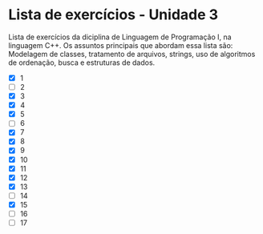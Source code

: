 # Lista de exercícios - Unidade 3

Lista de exercícios da diciplina de Linguagem de Programação I, na linguagem C++.
Os assuntos principais que abordam essa lista são: Modelagem de classes, tratamento de arquivos, strings, uso de algoritmos de ordenação, busca e estruturas de dados.

- [X] 1
- [ ] 2
- [X] 3
- [X] 4
- [X] 5
- [ ] 6
- [X] 7
- [X] 8
- [X] 9
- [X] 10
- [X] 11
- [X] 12
- [X] 13
- [ ] 14
- [X] 15
- [ ] 16
- [ ] 17
